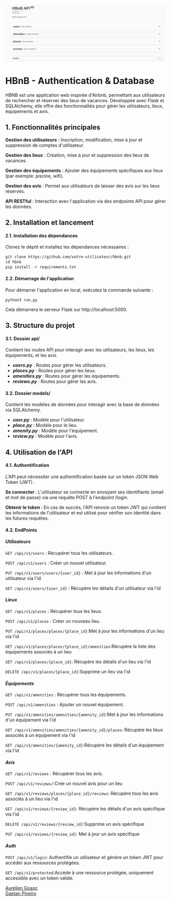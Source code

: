 ![alt text](<HBNB PART2.PNG>)

# HBnB - Authentication & Database


HBNB est une application web inspirée d'Airbnb, permettant aux utilisateurs de rechercher et réserver des lieux de vacances. Développée avec Flask et SQLAlchemy, elle offre des fonctionnalités pour gérer les utilisateurs, lieux, équipements et avis.


## 1. Fonctionnalités principales

__Gestion des utilisateurs__ : Inscription, modification, mise à jour et suppression de comptes d'utilisateur.

__Gestion des lieux__ : Création, mise à jour et suppression des lieux de vacances.

__Gestion des équipements__ : Ajouter des équipements spécifiques aux lieux (par exemple:  piscine, wifi).

__Gestion des avis__ : Permet aux utilisateurs de laisser des avis sur les lieux réservés.

__API RESTful__ : Interaction avec l'application via des endpoints API pour gérer les données.


## 2. Installation et lancement

#### 2.1. Installation des dépendances

Clonez le dépôt et installez les dépendances nécessaires :
```
git clone https://github.com/votre-utilisateur/hbnb.git
cd hbnb
pip install -r requirements.txt
```

#### 2.2. Démarrage de l'application

Pour démarrer l'application en local, exécutez la commande suivante :
```
python3 run.py
```
Cela démarrera le serveur Flask sur http://localhost:5000.

## 3. Structure du projet
#### 3.1. Dossier api/
Contient les routes API pour interagir avec les utilisateurs, les lieux, les équipements, et les avis.

* *__users.py__* : Routes pour gérer les utilisateurs.
* *__places.py__* : Routes pour gérer les lieux.
* *__amenities.py__* : Routes pour gérer les équipements.
* *__reviews.py__* : Routes pour gérer les avis.

#### 3.2. Dossier models/

Contient les modèles de données pour interagir avec la base de données via SQLAlchemy.

* *__user.py__* : Modèle pour l'utilisateur.
* *__place.py__* : Modèle pour le lieu.
* *__amenity.py__* : Modèle pour l'équipement.
* *__review.py__* : Modèle pour l'avis.

## 4. Utilisation de l'API
#### 4.1. Authentification

L'API peut nécessiter une authentification basée sur un token JSON Web Token (JWT) . 

__Se connecter__ : L'utilisateur se connecte en envoyant ses identifiants (email et mot de passe) via une requête POST à l'endpoint /login.

__Obtenir le token__ : En cas de succès, l'API renvoie un token JWT qui contient les informations de l'utilisateur et est utilisé pour vérifier son identité dans les futures requêtes.


#### 4.2. EndPoints 
#### *Utilisateurs*

```GET /api/v1/users``` : Récupérer tous les utilisateurs.

```POST /api/v1/users``` : Créer un nouvel utilisateur.

```PUT /api/v1/users/users/{user_id}``` : Met à jour les informations d'un utilisateur via l'id 

```GET /api/v1/users/{user_id}``` : Récupère les détails d'un utilisateur via l'id


#### *Lieux*

```GET /api/v1/places``` : Récupérer tous les lieux.

```POST /api/v1/places``` : Créer un nouveau lieu.

```PUT /api/v1/places/places/{place_id}```:Met à jour les informations d'un lieu via l'id 

```GET /api/v1/places/places/{place_id}/amenities```:Récupère la liste des équipements associés à un lieu

```GET /api/v1/places/{place_id}```: Récupère les détails d'un lieu via l'id

```DELETE /api/v1/places/{place_id}```:Supprime un lieu via l'id


#### *Équipements*

```GET /api/v1/amenities``` : Récupérer tous les équipements.

```POST /api/v1/amenities``` : Ajouter un nouvel équipement.

```PUT /api/v1/amenities/amenities/{amenity_id}```:Met à jour les informations d'un équipement via l'id 

```GET /api/v1/amenities/amenities/{amenity_id}/places```: Récupère les lieux associés à un équipement via l'id 

```GET /api/v1/amenities/{amenity_id}```:Récupère les détails d'un équipement via l'id

#### *Avis*

```GET /api/v1/reviews``` : Récupérer tous les avis.

```POST /api/v1/reviews/```:Crée un nouvel avis pour un lieu

```GET /api/v1/reviews/places/{place_id}/reviews```: Récupère tous les avis associés à un lieu via l'id

```GET /api/v1/reviews/{review_id}```: Récupère les détails d'un avis spécifique via l'id 

```DELETE /api/v1/reviews/{review_id}```:Supprime un avis spécifique

```PUT /api/v1/reviews/{review_id}```: Met à jour un avis spécifique


#### *Auth*
```POST /api/v1/login```: Authentifie un utilisateur et génère un token JWT pour accéder aux ressources protégées.

```GET /api/v1/protected```:Accède à une ressource protégée, uniquement accessible avec un token valide.



[Aurelien Goaoc](https://github.com/Aurelien292)\
[Gaetan Pineiro](https://github.com/THO-Gaetan)
